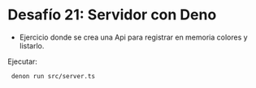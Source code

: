 # Desafío 21:  Servidor con Deno

- Ejercicio donde se crea una Api para registrar en memoria colores y listarlo.

Ejecutar:


```
 denon run src/server.ts
```

